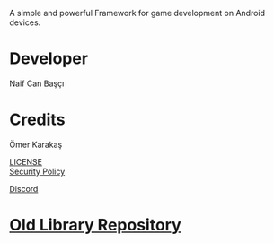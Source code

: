 A simple and powerful Framework for game development on Android devices.

# Developer <br/>
Naif Can Başçı

# Credits<br/>
Ömer Karakaş

<a href="https://raw.githubusercontent.com/lahit1/EzzGameEngine/master/LICENSE" target="_blank">LICENSE</a><br/>
<a href="https://github.com/lahit1/EzzGameEngine/blob/master/SECURITY.md" target="_blank">Security Policy</a>

<a href="https://discord.gg/aB6eYvDYF8" target="_blank">Discord</a><br/>


# <a href="https://github.com/lahit1/EzzGameEngine-Old" target="_blank">Old Library Repository</a>
